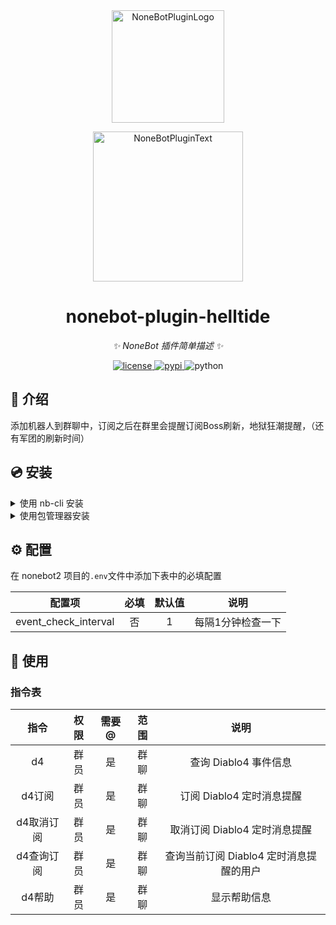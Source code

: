 <div align="center">
  <a href="https://v2.nonebot.dev/store"><img src="https://github.com/A-kirami/nonebot-plugin-template/blob/resources/nbp_logo.png" width="180" height="180" alt="NoneBotPluginLogo"></a>
  <br>
  <p><img src="https://github.com/A-kirami/nonebot-plugin-template/blob/resources/NoneBotPlugin.svg" width="240" alt="NoneBotPluginText"></p>
</div>

<div align="center">

# nonebot-plugin-helltide

_✨ NoneBot 插件简单描述 ✨_


<a href="./LICENSE">
    <img src="https://img.shields.io/github/license/qbkira/nonebot-plugin-helltide.svg" alt="license">
</a>
<a href="https://pypi.python.org/pypi/nonebot-plugin-helltide">
    <img src="https://img.shields.io/pypi/v/nonebot-plugin-helltide.svg" alt="pypi">
</a>
<img src="https://img.shields.io/badge/python-3.8+-blue.svg" alt="python">

</div>

## 📖 介绍

添加机器人到群聊中，订阅之后在群里会提醒订阅Boss刷新，地狱狂潮提醒，（还有军团的刷新时间）

## 💿 安装

<details>
<summary>使用 nb-cli 安装</summary>
在 nonebot2 项目的根目录下打开命令行, 输入以下指令即可安装

    nb plugin install nonebot-plugin-helltide

</details>

<details>
<summary>使用包管理器安装</summary>
在 nonebot2 项目的插件目录下, 打开命令行, 根据你使用的包管理器, 输入相应的安装命令

<details>
<summary>pip</summary>

    pip install nonebot-plugin-helltide
</details>
<details>
<summary>pdm</summary>

    pdm add nonebot-plugin-helltide
</details>
<details>
<summary>poetry</summary>

    poetry add nonebot-plugin-helltide
</details>
<details>
<summary>conda</summary>

    conda install nonebot-plugin-helltide
</details>

打开 nonebot2 项目根目录下的 `pyproject.toml` 文件, 在 `[tool.nonebot]` 部分追加写入

    plugins = ["nonebot_plugin_helltide"]

</details>

## ⚙️ 配置

在 nonebot2 项目的`.env`文件中添加下表中的必填配置

| 配置项 | 必填 | 默认值 | 说明 |
|:-----:|:----:|:----:|:----:|
| event_check_interval | 否 | 1 | 每隔1分钟检查一下 |

## 🎉 使用
### 指令表
| 指令 | 权限 | 需要@ | 范围 | 说明 |
|:-----:|:----:|:----:|:----:|:----:|
| d4 | 群员 | 是 | 群聊 | 查询 Diablo4 事件信息 |
| d4订阅 | 群员 | 是 | 群聊 | 订阅 Diablo4 定时消息提醒 |
| d4取消订阅 | 群员 | 是 | 群聊 | 取消订阅 Diablo4 定时消息提醒 |
| d4查询订阅 | 群员 | 是 | 群聊 | 查询当前订阅 Diablo4 定时消息提醒的用户 |
| d4帮助 | 群员 | 是 | 群聊 | 显示帮助信息 |
